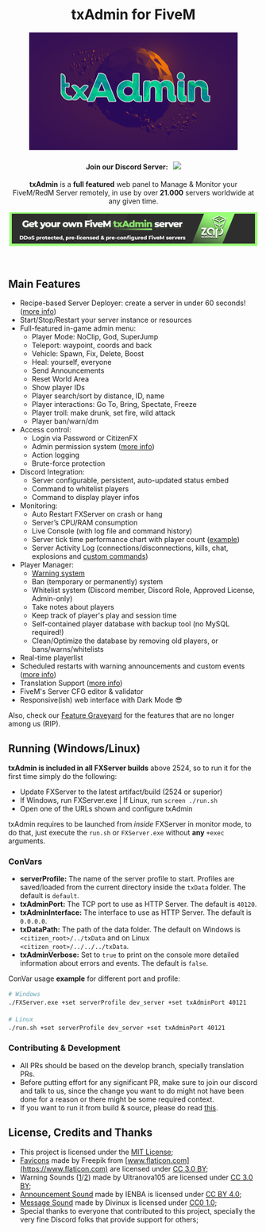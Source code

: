 <p align="center">
	<h1 align="center">
		txAdmin for FiveM
	</h1>
	<p align="center">
		<img width="420" height="237" src="docs/banner.png">
	</p>
	<h4 align="center">
		Join our Discord Server: &nbsp; <a href="https://discord.gg/AFAAXzq"><img src="https://discordapp.com/api/guilds/577993482761928734/widget.png?style=shield"></img></a>
	</h4>
	<p align="center">
		<b>txAdmin</b> is a <b>full featured</b> web panel to Manage & Monitor your FiveM/RedM Server remotely, in use by over <strong>21.000</strong> servers worldwide at any given time.
	</p>
	<p align="center">
		<a href="https://zap-hosting.com/txadmin4" target="_blank" rel="noopener">
			<img src="docs/zaphosting.png" alt="zap-hosting"></img>
		</a>
	</p>
</p>

<br/>


## Main Features
- Recipe-based Server Deployer: create a server in under 60 seconds! ([more info](docs/recipe.md))
- Start/Stop/Restart your server instance or resources
- Full-featured in-game admin menu:
	- Player Mode: NoClip, God, SuperJump
	- Teleport:  waypoint, coords and back
	- Vehicle: Spawn, Fix, Delete, Boost
	- Heal: yourself, everyone
	- Send Announcements
	- Reset World Area
	- Show player IDs
	- Player search/sort by distance, ID, name
	- Player interactions: Go To, Bring, Spectate, Freeze
	- Player troll: make drunk, set fire, wild attack
	- Player ban/warn/dm
- Access control:
	- Login via Password or CitizenFX
	- Admin permission system ([more info](docs/permissions.md))
	- Action logging
	- Brute-force protection
- Discord Integration:
	- Server configurable, persistent, auto-updated status embed
	- Command to whitelist players
	- Command to display player infos
- Monitoring:
	- Auto Restart FXServer on crash or hang
	- Server’s CPU/RAM consumption
	- Live Console (with log file and command history)
	- Server tick time performance chart with player count ([example](https://i.imgur.com/VG8hpzr.gif))
	- Server Activity Log (connections/disconnections, kills, chat, explosions and [custom commands](docs/custom_serverlog.md))
- Player Manager:
	- [Warning system](https://www.youtube.com/watch?v=DeE0-5vtZ4E)
	- Ban (temporary or permanently) system
	- Whitelist system (Discord member, Discord Role, Approved License, Admin-only)
	- Take notes about players
	- Keep track of player's play and session time
	- Self-contained player database with backup tool (no MySQL required!)
	- Clean/Optimize the database by removing old players, or bans/warns/whitelists
- Real-time playerlist
- Scheduled restarts with warning announcements and custom events ([more info](docs/events.md))
- Translation Support ([more info](docs/translation.md))
- FiveM's Server CFG editor & validator
- Responsive(ish) web interface with Dark Mode 😎

Also, check our [Feature Graveyard](docs/feature_graveyard.md) for the features that are no longer among us (RIP).

## Running (Windows/Linux)
**txAdmin is included in all FXServer builds** above 2524, so to run it for the first time simply do the following:
- Update FXServer to the latest artifact/build (2524 or superior)
- If Windows, run FXServer.exe | If Linux, run `screen ./run.sh`
- Open one of the URLs shown and configure txAdmin

txAdmin requires to be launched from *inside* FXServer in monitor mode, to do that, just execute the `run.sh` or `FXServer.exe` without **any** `+exec` arguments.  
  
### ConVars
- **serverProfile:** The name of the server profile to start. Profiles are saved/loaded from the current directory inside the `txData` folder. The default is `default`.
- **txAdminPort:** The TCP port to use as HTTP Server. The default is `40120`.
- **txAdminInterface:** The interface to use as HTTP Server. The default is `0.0.0.0`.
- **txDataPath:** The path of the data folder. The default on Windows is `<citizen_root>/../txData` and on Linux `<citizen_root>/../../../txData`.
- **txAdminVerbose:** Set to `true` to print on the console more detailed information about errors and events. The default is `false`.
  
ConVar usage **example** for different port and profile:  
```bash
# Windows
./FXServer.exe +set serverProfile dev_server +set txAdminPort 40121

# Linux
./run.sh +set serverProfile dev_server +set txAdminPort 40121
```

### Contributing & Development
- All PRs should be based on the develop branch, specially translation PRs.
- Before putting effort for any significant PR, make sure to join our discord and talk to us, since the change you want to do might not have been done for a reason or there might be some required context.
- If you want to run it from build & source, please do read [this](docs/development.md).


## License, Credits and Thanks
- This project is licensed under the [MIT License](https://github.com/tabarra/txAdmin/blob/master/LICENSE);
- [Favicons](https://www.flaticon.com/free-icon/support_1545728?term=gear%20wrench&page=2&position=11) made by Freepik from [www.flaticon.com](https://www.flaticon.com) are licensed under [CC 3.0 BY](http://creativecommons.org/licenses/by/3.0/);
- Warning Sounds ([1](https://freesound.org/people/Ultranova105/sounds/136756/)/[2](https://freesound.org/people/Ultranova105/sounds/136754/)) made by Ultranova105 are licensed under [CC 3.0 BY](http://creativecommons.org/licenses/by/3.0/);
- [Announcement Sound](https://freesound.org/people/IENBA/sounds/545495/) made by IENBA is licensed under [CC BY 4.0](https://creativecommons.org/licenses/by/4.0/);
- [Message Sound](https://freesound.org/people/Divinux/sounds/198414/) made by Divinux is licensed under [CC0 1.0](https://creativecommons.org/publicdomain/zero/1.0/);
- Special thanks to everyone that contributed to this project, specially the very fine Discord folks that provide support for others;
